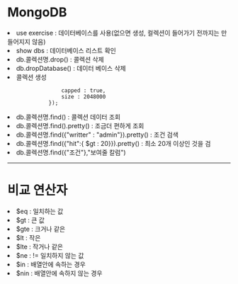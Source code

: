# MongoDB

<li> use exercise : 데이터베이스를 사용(없으면 생성, 컬렉션이 들어가기 전까지는 만들어지지 않음)
<li> show dbs : 데이터베이스 리스트 확인
<li> db.콜렉션명.drop() : 콜렉션 삭제
<li> db.dropDatabase() : 데이터 베이스 삭제
<li> 콜렉션 생성

```javascriptdb.createCollection("test",{
                 capped : true,
                 size : 2048000
             });

```

<li> db.콜렉션명.find() : 콜렉션 데이터 조회
<li> db.콜렉션명.find().pretty() :  조금더 편하게 조회
<li> db.콜렉션명.find({"writter" : "admin"}).pretty() : 조건 검색
<li> db.콜렉션명.find({"hit":{ $gt : 20}}).pretty() : 최소 20개 이상인 것을 검
<li> db.콜렉션명.find({"조건"},"보여줄 칼럼")

<br/>

---

# 비교 연산자

<li> $eq : 일치하는 값
<li> $gt : 큰 값
<li> $gte : 크거나 같은
<li> $lt : 작은
<li> $lte : 작거나 같은
<li> $ne : != 일치하지 않는 값
<li> $in : 배열안에 속하는 경우
<li> $nin : 배열안에 속하지 않는 경우